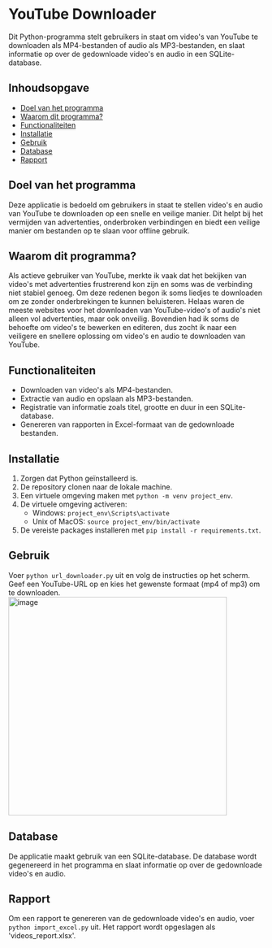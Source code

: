 # YouTube Downloader

Dit Python-programma stelt gebruikers in staat om video's van YouTube te downloaden als MP4-bestanden of audio als MP3-bestanden, en slaat informatie op over de gedownloade video's en audio in een SQLite-database.

## Inhoudsopgave
- [Doel van het programma](#Doel-van-het-programma)
- [Waarom dit programma?](#Waarom-dit-programma?)
- [Functionaliteiten](#Functionaliteiten)
- [Installatie](#installatie)
- [Gebruik](#gebruik)
- [Database](#database)
- [Rapport](#rapport)

## Doel van het programma

Deze applicatie is bedoeld om gebruikers in staat te stellen video's en audio van YouTube te downloaden op een snelle en veilige manier. Dit helpt bij het vermijden van advertenties, onderbroken verbindingen en biedt een veilige manier om bestanden op te slaan voor offline gebruik.

## Waarom dit programma?

Als actieve gebruiker van YouTube, merkte ik vaak dat het bekijken van video's met advertenties frustrerend kon zijn en soms was de verbinding niet stabiel genoeg. Om deze redenen begon ik soms liedjes te downloaden om ze zonder onderbrekingen te kunnen beluisteren. Helaas waren de meeste websites voor het downloaden van YouTube-video's of audio's niet alleen vol advertenties, maar ook onveilig. Bovendien had ik soms de behoefte om video's te bewerken en editeren, dus zocht ik naar een veiligere en snellere oplossing om video's en audio te downloaden van YouTube.

## Functionaliteiten

- Downloaden van video's als MP4-bestanden.
- Extractie van audio en opslaan als MP3-bestanden.
- Registratie van informatie zoals titel, grootte en duur in een SQLite-database.
- Genereren van rapporten in Excel-formaat van de gedownloade bestanden.

## Installatie

1. Zorgen dat Python geïnstalleerd is.
2. De repository clonen naar de lokale machine.
3. Een virtuele omgeving maken met `python -m venv project_env`.
4. De virtuele omgeving activeren:
    - Windows: `project_env\Scripts\activate`
    - Unix of MacOS: `source project_env/bin/activate`
5. De vereiste packages installeren met `pip install -r requirements.txt`.

## Gebruik

Voer `python url_downloader.py` uit en volg de instructies op het scherm. Geef een YouTube-URL op en kies het gewenste formaat (mp4 of mp3) om te downloaden.
<img width="430" alt="image" src="https://github.com/FatimaVives/Python_opdracht/assets/115084288/51bb432b-9fd3-41a6-ae11-36bc97a52726">



## Database

De applicatie maakt gebruik van een SQLite-database. De database wordt gegenereerd in het programma en slaat informatie op over de gedownloade video's en audio.

## Rapport

Om een rapport te genereren van de gedownloade video's en audio, voer `python import_excel.py` uit. Het rapport wordt opgeslagen als 'videos_report.xlsx'.
